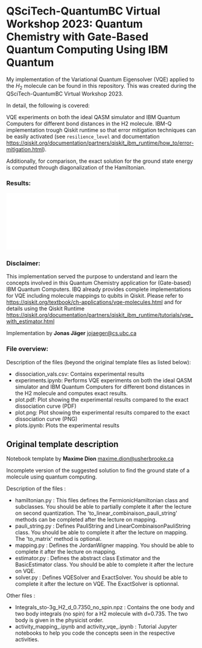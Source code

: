# QSciTech-QuantumBC Virtual Workshop 2023: Quantum Chemistry with Gate-Based Quantum Computing Using IBM Quantum

My implementation of the Variational Quantum Eigensolver (VQE) applied to the $H_2$ molecule can be found in this repository. This was created during the QSciTech-QuantumBC Virtual Workshop 2023. 

In detail, the following is covered:

VQE experiments on both the ideal QASM simulator and IBM Quantum Computers for different bond distances in the H2 molecule.
IBM-Q implementation trough Qiskit runtime so that error mitigation techniques can be easily activated (see `resilience_level` and documentation <https://qiskit.org/documentation/partners/qiskit_ibm_runtime/how_to/error-mitigation.html>).

Additionally, for comparison, the exact solution for the ground state energy is computed through diagonalization of the Hamiltonian.

### Results:

![plot.pdf](plot.pdf)

### Disclaimer: 
This implementation served the purpose to understand and learn the concepts involved in this Quantum Chemistry application for (Gate-based) IBM Quantum Computers. IBQ already provides complete implementations for VQE including molecule mappings to qubits in Qiskit. Please refer to <https://qiskit.org/textbook/ch-applications/vqe-molecules.html> and for details using the Qiskit Runtime <https://qiskit.org/documentation/partners/qiskit_ibm_runtime/tutorials/vqe_with_estimator.html> 

Implementation by **Jonas Jäger** <jojaeger@cs.ubc.ca>

### File overview:

Description of the files (beyond the original template files as listed below): 
- dissociation_vals.csv: Contains experimental results
- experiments.ipynb: Performs VQE experiments on both the ideal QASM simulator and IBM Quantum Computers for different bond distances in the H2 molecule and computes exact results.
- plot.pdf: Plot showing the experimental results compared to the exact dissociation curve (PDF)
- plot.png: Plot showing the experimental results compared to the exact dissociation curve (PNG)
- plots.ipynb: Plots the experimental results

## Original template description

Notebook template by **Maxime Dion** <maxime.dion@usherbrooke.ca> 

Incomplete version of the suggested solution to find the ground state of a molecule using quantum computing.

Description of the files :
- hamiltonian.py : This files defines the FermionicHamiltonian class and subclasses. You should be able to partially complete it after the lecture on second quantization. The 'to_linear_combinaison_pauli_string' methods can be completed after the lecture on mapping.
- pauli_string.py : Defines PauliString and LinearCombinaisonPauliString class. You should be able to complete it after the lecture on mapping. The 'to_matrix' method is optional.
- mapping.py : Defines the JordanWigner mapping. You should be able to complete it after the lecture on mapping.
- estimator.py : Defines the abstract class Estimator and the BasicEstimator class. You should be able to complete it after the lecture on VQE.
- solver.py : Defines VQESolver and ExactSolver. You should be able to complete it after the lecture on VQE. The ExactSolver is optionnal.

Other files :
- Integrals_sto-3g_H2_d_0.7350_no_spin.npz : Contains the one body and two body integrals (no spin) for a H2 molecule with d=0.735. The two body is given in the physicist order.
- activity_mapping_.ipynb and activity_vqe_.ipynb : Tutorial Jupyter notebooks to help you code the concepts seen in the respective activities.
